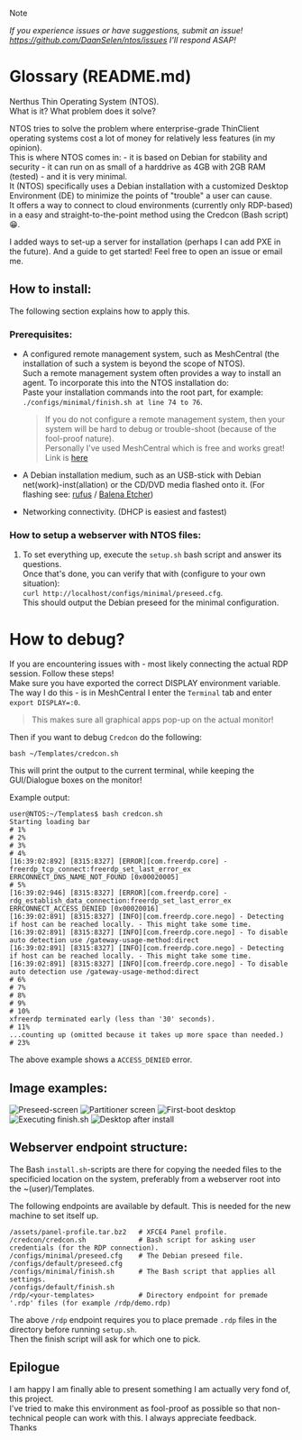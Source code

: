 > [!NOTE]
> *If you experience issues or have suggestions, submit an issue! https://github.com/DaanSelen/ntos/issues I'll respond ASAP!*

# Glossary (README.md)

Nerthus Thin Operating System (NTOS).<br>
What is it? What problem does it solve?<br>

NTOS tries to solve the problem where enterprise-grade ThinClient operating systems cost a lot of money for relatively less features (in my opinion).<br>
This is where NTOS comes in: - it is based on Debian for stability and security - it can run on as small of a harddrive as 4GB with 2GB RAM (tested) - and it is very minimal.<br>
It (NTOS) specifically uses a Debian installation with a customized Desktop Environment (DE) to minimize the points of "trouble" a user can cause.<br>
It offers a way to connect to cloud environments (currently only RDP-based) in a easy and straight-to-the-point method using the Credcon (Bash script) 😁.<br>

I added ways to set-up a server for installation (perhaps I can add PXE in the future). And a guide to get started! Feel free to open an issue or email me.

## How to install:

The following section explains how to apply this.

### Prerequisites:
- A configured remote management system, such as MeshCentral (the installation of such a system is beyond the scope of NTOS).<br>
Such a remote management system often provides a way to install an agent. To incorporate this into the NTOS installation do:<br>
Paste your installation commands into the root part, for example: `./configs/minimal/finish.sh at line 74 to 76`.

    > If you do not configure a remote management system, then your system will be hard to debug or trouble-shoot (because of the fool-proof nature).<br>
    > Personally I've used MeshCentral which is free and works great! Link is [here](https://github.com/Ylianst/MeshCentral)

- A Debian installation medium, such as an USB-stick with Debian net(work)-inst(allation) or the CD/DVD media flashed onto it. (For flashing see: [rufus](https://rufus.ie/) / [Balena Etcher](https://www.balena.io/etcher))<br>

- Networking connectivity. (DHCP is easiest and fastest)

### How to setup a webserver with NTOS files:

1.  To set everything up, execute the `setup.sh` bash script and answer its questions.<br>
    Once that's done, you can verify that with (configure to your own situation):<br>
    `curl http://localhost/configs/minimal/preseed.cfg`.<br>
    This should output the Debian preseed for the minimal configuration.<br>

# How to debug?

If you are encountering issues with - most likely connecting the actual RDP session. Follow these steps!<br>
Make sure you have exported the correct DISPLAY environment variable.<br>
The way I do this - is in MeshCentral I enter the `Terminal` tab and enter `export DISPLAY=:0`.<br>

> This makes sure all graphical apps pop-up on the actual monitor!

Then if you want to debug `Credcon` do the following:

```shell
bash ~/Templates/credcon.sh
```

This will print the output to the current terminal, while keeping the GUI/Dialogue boxes on the monitor!

Example output:
```text
user@NTOS:~/Templates$ bash credcon.sh 
Starting loading bar
# 1%
# 2%
# 3%
# 4%
[16:39:02:892] [8315:8327] [ERROR][com.freerdp.core] - freerdp_tcp_connect:freerdp_set_last_error_ex ERRCONNECT_DNS_NAME_NOT_FOUND [0x00020005]
# 5%
[16:39:02:946] [8315:8327] [ERROR][com.freerdp.core] - rdg_establish_data_connection:freerdp_set_last_error_ex ERRCONNECT_ACCESS_DENIED [0x00020016]
[16:39:02:891] [8315:8327] [INFO][com.freerdp.core.nego] - Detecting if host can be reached locally. - This might take some time.
[16:39:02:891] [8315:8327] [INFO][com.freerdp.core.nego] - To disable auto detection use /gateway-usage-method:direct
[16:39:02:891] [8315:8327] [INFO][com.freerdp.core.nego] - Detecting if host can be reached locally. - This might take some time.
[16:39:02:891] [8315:8327] [INFO][com.freerdp.core.nego] - To disable auto detection use /gateway-usage-method:direct
# 6%
# 7%
# 8%
# 9%
# 10%
xfreerdp terminated early (less than '30' seconds).
# 11%
...counting up (omitted because it takes up more space than needed.)
# 23%
```

The above example shows a `ACCESS_DENIED` error.

## Image examples:

![Preseed-screen](./assets/images/preseed.jpeg)
![Partitioner screen](./assets/images/partitioner.jpeg)
![First-boot desktop](./assets/images/firstboot.jpeg)
![Executing finish.sh](./assets/images/finish_sh.jpeg)
![Desktop after install]()

## Webserver endpoint structure:

The Bash `install.sh`-scripts are there for copying the needed files to the specificied location on the system, preferably from a webserver root into the ~(user)/Templates.

The following endpoints are available by default. This is needed for the new machine to set itself up.

```shell
/assets/panel-profile.tar.bz2   # XFCE4 Panel profile.
/credcon/credcon.sh             # Bash script for asking user credentials (for the RDP connection).
/configs/minimal/preseed.cfg    # The Debian preseed file.
/configs/default/preseed.cfg
/configs/minimal/finish.sh      # The Bash script that applies all settings.
/configs/default/finish.sh
/rdp/<your-templates>           # Directory endpoint for premade '.rdp' files (for example /rdp/demo.rdp)
```

The above `/rdp` endpoint requires you to place premade `.rdp` files in the directory before running `setup.sh`.<br>
Then the finish script will ask for which one to pick.

## Epilogue

I am happy I am finally able to present something I am actually very fond of, this project.<br>
I've tried to make this environment as fool-proof as possible so that non-technical people can work with this. I always appreciate feedback.<br>
Thanks<br>
